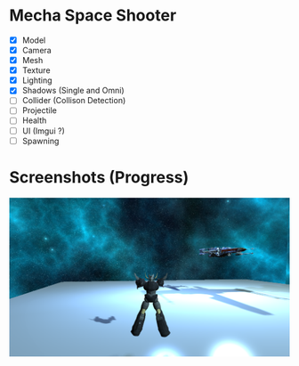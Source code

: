 # Mecha Space Shooter

- [x] Model
- [x] Camera
- [x] Mesh
- [x] Texture
- [x] Lighting
- [x] Shadows (Single and Omni)
- [ ] Collider (Collison Detection)
- [ ] Projectile
- [ ] Health
- [ ] UI (Imgui ?)
- [ ] Spawning

# Screenshots (Progress)

![Screenshot](screenshots/Screenshot%202023-08-27%20154558.png)
